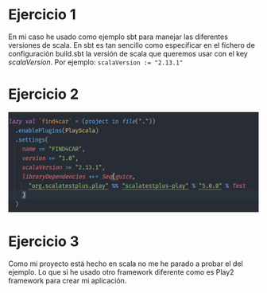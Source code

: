 # Ejercicio 1

En mi caso he usado como ejemplo sbt para manejar las diferentes versiones de scala. En sbt es tan sencillo como especificar en el fichero de configuración build.sbt la versión de scala que queremos usar con el key *scalaVersion*. Por ejemplo: `scalaVersion := "2.13.1"`

# Ejercicio 2

![build.sbt](img/buildsbt.png)

# Ejercicio 3

Como mi proyecto está hecho en scala no me he parado a probar el del ejemplo. Lo que si he usado otro framework diferente como es Play2 framework para crear mi aplicación.